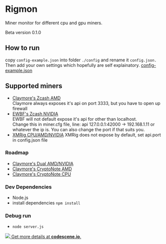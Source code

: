 # Rigmon

Miner monitor for different cpu and gpu miners.

Beta version 0.1.0

## How to run
copy `config-example.json` into folder `./config` and rename it `config.json.` Then add your own settings which hopefully are self explainatory.
[config-example.json](https://github.com/atlemagnussen/rigmon/blob/master/config-example.json)
## Supported miners
- [Claymore's Zcash AMD](https://bitcointalk.org/index.php?topic=1670733.0)  
Claymore always exposes it's api on port 3333, but you have to open up firewall
- [EWBF's Zcash NVIDIA](https://bitcointalk.org/index.php?topic=1707546.0)  
EWBF will not default expose it's api for other than localhost.  
Change this in miner.cfg file, line: api 127.0.0.1:42000 -> 192.168.1.11 or whatever the ip is. You can also change the port if that suits you.
- [XMRig CPU/AMD/NVIDIA](https://github.com/xmrig)
XMRig does not expose by default, set api.port in config.json file
### Roadmap
- [Claymore's Dual AMD/NVIDIA](https://bitcointalk.org/index.php?topic=1433925.0)
- [Claymore's CryptoNote AMD](https://bitcointalk.org/index.php?topic=638915.0)
- [Claymore's CryptoNote CPU](https://bitcointalk.org/index.php?topic=647251.0)
### Dev Dependencies
- Node.js
- install dependencies `npm install`  
### Debug run
- `node server.js`

[![](https://codescene.io/projects/1987/status.svg) Get more details at **codescene.io**.](https://codescene.io/projects/1987/jobs/latest-successful/results)
